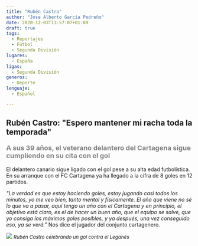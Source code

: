 ```yaml
---
title: "Rubén Castro"
author: "Jose Alberto García Pedreño"
date: 2020-12-03T13:57:07+01:00
draft: true
tags: 
  - Reportajes
  - Fútbol
  - Segunda División
lugares: 
  - España
ligas:
  - Segunda División
generos:
  - Deporte
lenguaje: 
  - Español

---
```

## Rubén Castro: "Espero mantener mi racha toda la temporada"

#### <span style="color:grey"><font size="4"> A sus 39 años, el veterano delantero del Cartagena sigue cumpliendo en su cita con el gol </font></span>

El delantero canario sigue ligado con el gol pese a su alta edad futbolística. En su arranque con el FC Cartagena ya ha llegado a la cifra de 8 goles en 12 partidos.

*"La verdad es que estoy haciendo goles, estoy jugando casi todos los minutos, yo me veo bien, tanto mental y físicamente. El año que viene no sé lo que va a pasar, aquí tengo un año con el Cartagena y en principio, el objetivo está claro, es el de hacer un buen año, que el equipo se salve, que yo consiga los máximos goles posibles, y ya después, una vez conseguido eso, ya se verá."* Nos dice el jugador del conjunto cartagenero.

![](https://e00-marca.uecdn.es/assets/multimedia/imagenes/2020/11/01/16042389906357.jpg)
<font size="2">*Rubén Castro celebrando un gol contra el Leganés*</font>
